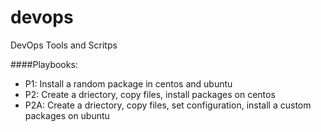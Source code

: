 # devops
DevOps Tools and Scritps

####Playbooks:
- P1: Install a random package in centos and ubuntu
- P2: Create a driectory, copy files, install packages on centos
- P2A: Create a driectory, copy files, set configuration, install a custom packages on ubuntu
